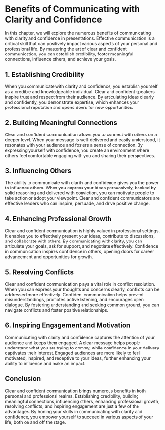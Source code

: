 Benefits of Communicating with Clarity and Confidence
==============================================================

In this chapter, we will explore the numerous benefits of communicating with clarity and confidence in presentations. Effective communication is a critical skill that can positively impact various aspects of your personal and professional life. By mastering the art of clear and confident communication, you can establish credibility, foster meaningful connections, influence others, and achieve your goals.

**1. Establishing Credibility**
-------------------------------

When you communicate with clarity and confidence, you establish yourself as a credible and knowledgeable individual. Clear and confident speakers inspire trust and respect from their audience. By articulating ideas clearly and confidently, you demonstrate expertise, which enhances your professional reputation and opens doors for new opportunities.

**2. Building Meaningful Connections**
--------------------------------------

Clear and confident communication allows you to connect with others on a deeper level. When your message is well-delivered and easily understood, it resonates with your audience and fosters a sense of connection. By expressing yourself with confidence, you create an environment where others feel comfortable engaging with you and sharing their perspectives.

**3. Influencing Others**
-------------------------

The ability to communicate with clarity and confidence gives you the power to influence others. When you express your ideas persuasively, backed by solid reasoning and delivered with conviction, you can motivate people to take action or adopt your viewpoint. Clear and confident communicators are effective leaders who can inspire, persuade, and drive positive change.

**4. Enhancing Professional Growth**
------------------------------------

Clear and confident communication is highly valued in professional settings. It enables you to effectively present your ideas, contribute to discussions, and collaborate with others. By communicating with clarity, you can articulate your goals, ask for support, and negotiate effectively. Confidence in communication inspires confidence in others, opening doors for career advancement and opportunities for growth.

**5. Resolving Conflicts**
--------------------------

Clear and confident communication plays a vital role in conflict resolution. When you can express your thoughts and concerns clearly, conflicts can be addressed more effectively. Confident communication helps prevent misunderstandings, promotes active listening, and encourages open dialogue. By fostering understanding and seeking common ground, you can navigate conflicts and foster positive relationships.

**6. Inspiring Engagement and Motivation**
------------------------------------------

Communicating with clarity and confidence captures the attention of your audience and keeps them engaged. A clear message helps people understand what you are trying to convey, while confidence in your delivery captivates their interest. Engaged audiences are more likely to feel motivated, inspired, and receptive to your ideas, further enhancing your ability to influence and make an impact.

**Conclusion**
--------------

Clear and confident communication brings numerous benefits in both personal and professional realms. Establishing credibility, building meaningful connections, influencing others, enhancing professional growth, resolving conflicts, and inspiring engagement are just a few of the advantages. By honing your skills in communicating with clarity and confidence, you empower yourself to succeed in various aspects of your life, both on and off the stage.
